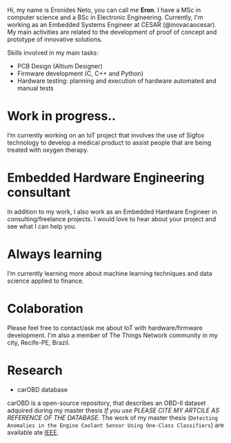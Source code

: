 
Hi, my name is Eronides Neto, you can call me **Eron**. I have a MSc in computer science and a BSc in Electronic Engineering. Currently, I'm working as an Embedded Systems Engineer at CESAR (@inovacaocesar). My main activities are related to the development of proof of concept and prototype of innovative solutions.

Skills involved in my main tasks:

- PCB Design (Altium Designer)
- Firmware development (C, C++ and Python)
- Hardware testing: planning and execution of hardware automated and manual tests

# Work in progress..

I’m currently working on an IoT project that involves the use of Sigfox technology to develop a medical product to assist people that are being treated with oxygen therapy.

# Embedded Hardware Engineering consultant

In addition to my work, I also work as an Embedded Hardware Engineer in consulting/freelance projects. I would love to hear about your project and see what I can help you.

# Always learning

I’m currently learning more about machine learning techniques and data science applied to finance. 

# Colaboration 

Please feel free to contact/ask me about IoT with hardware/firmware development. I'm also a member of The Things Network community in my city, Recife-PE, Brazil. 

# Research

- carOBD database

carOBD is a open-source repository, that describes an OBD-II dataset adquired during my master thesis *If you use PLEASE CITE MY ARTCILE AS REFERENCE OF THE DATABASE*. The work of my master thesis (`Detecting Anomalies in the Engine Coolant Sensor Using One-Class Classifiers`) are available ate [IEEE](https://ieeexplore.ieee.org/abstract/document/8891367).

<!--
**eron93br/eron93br** is a ✨ _special_ ✨ repository because its `README.md` (this file) appears on your GitHub profile.

Here are some ideas to get you started:

- 🔭 I’m currently working on ...
- 🌱 I’m currently learning ...
- 👯 I’m looking to collaborate on ...
- 🤔 I’m looking for help with ...
- 💬 Ask me about ...
- 📫 How to reach me: ...
- 😄 Pronouns: ...
- ⚡ Fun fact: ...
-->
